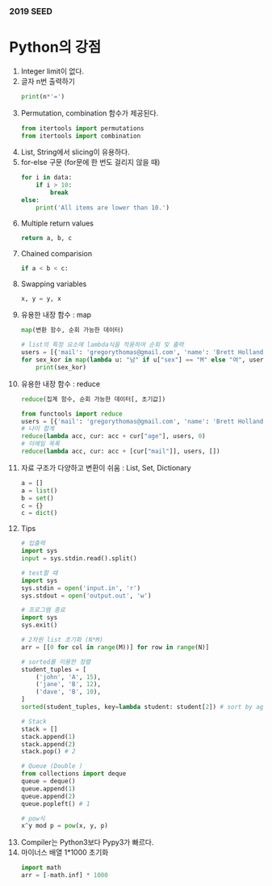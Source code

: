 ### 2019 SEED

# Python의 강점
1. Integer limit이 없다.
2. 글자 n번 출력하기
    ```python
    print(n*'=')
    ```
3. Permutation, combination 함수가 제공된다.
    ```python
    from itertools import permutations
    from itertools import combination
    ```
4. List, String에서 slicing이 유용하다.
5. for-else 구문 (for문에 한 번도 걸리지 않을 때)
    ```python
    for i in data:
        if i > 10:
            break
    else:
        print('All items are lower than 10.')
    ```
6. Multiple return values
    ```python
    return a, b, c
    ```
7. Chained comparision
    ```python
    if a < b < c:
    ```
8. Swapping variables
    ```python
    x, y = y, x
    ```
9. 유용한 내장 함수 : map
    ```python
    map(변환 함수, 순회 가능한 데이터)

    # list의 특정 요소에 lambda식을 적용하여 순회 및 출력
    users = [{'mail': 'gregorythomas@gmail.com', 'name': 'Brett Holland', 'sex': 'M'}
    for sex_kor in map(lambda u: "남" if u["sex"] == "M" else "여", users):
        print(sex_kor)
    ```
10. 유용한 내장 함수 : reduce
    ```python
    reduce(집계 함수, 순회 가능한 데이터[, 초기값])
    
    from functools import reduce
    users = [{'mail': 'gregorythomas@gmail.com', 'name': 'Brett Holland', 'sex': 'M'}
    # 나이 합계
    reduce(lambda acc, cur: acc + cur["age"], users, 0)
    # 이메일 목록
    reduce(lambda acc, cur: acc + [cur["mail"]], users, [])
    ```
11. 자료 구조가 다양하고 변환이 쉬움 : List, Set, Dictionary
    ```python
    a = []
    a = list()
    b = set()
    c = {}
    c = dict()
    ```
12. Tips
    ```python
    # 입출력
    import sys
    input = sys.stdin.read().split()

    # test할 때
    import sys
    sys.stdin = open('input.in', 'r')
    sys.stdout = open('output.out', 'w')

    # 프로그램 종료
    import sys
    sys.exit()

    # 2차원 list 초기화 (N*M)
    arr = [[0 for col in range(M))] for row in range(N)]

    # sorted를 이용한 정렬
    student_tuples = [
        ('john', 'A', 15),
        ('jane', 'B', 12),
        ('dave', 'B', 10),
    ]
    sorted(student_tuples, key=lambda student: student[2]) # sort by age

    # Stack
    stack = []
    stack.append(1)
    stack.append(2)
    stack.pop() # 2

    # Queue (Double )
    from collections import deque
    queue = deque()
    queue.append(1)
    queue.append(2)
    queue.popleft() # 1

    # pow식
    x^y mod p = pow(x, y, p)
    ```
13. Compiler는 Python3보다 Pypy3가 빠르다.
14. 마이너스 배열 1*1000 초기화
    ```python
    import math
    arr = [-math.inf] * 1000
    ```